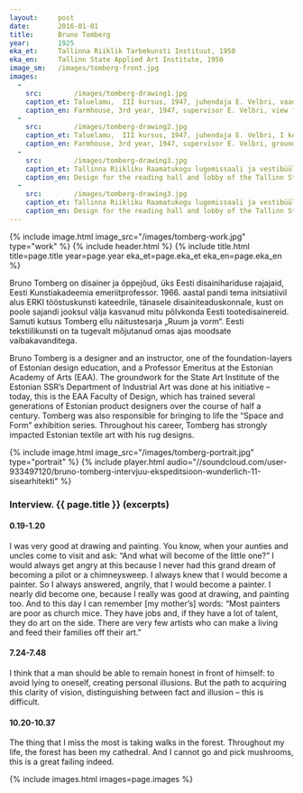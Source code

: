 ```yaml
---
layout: 	post
date:   	2016-01-01
title:  	Bruno Tomberg
year:		1925
eka_et:		Tallinna Riiklik Tarbekunsti Instituut, 1950
eka_en:		Tallinn State Applied Art Institute, 1950
image_sm:	/images/tomberg-front.jpg
images:
  -
    src: 		/images/tomberg-drawing1.jpg
    caption_et: Taluelamu,  III kursus, 1947, juhendaja E. Velbri, vaade talitusõuelt
    caption_en: Farmhouse, 3rd year, 1947, supervisor E. Velbri, view from yard
  -
    src: 		/images/tomberg-drawing2.jpg
    caption_et: Taluelamu,  III kursus, 1947, juhendaja E. Velbri, I korruse plaan
    caption_en: Farmhouse, 3rd year, 1947, supervisor E. Velbri, ground-floor plan
  -
    src: 		/images/tomberg-drawing3.jpg
    caption_et: Tallinna Riikliku Raamatukogu lugemissaali ja vestibüüli kujundus, diplomitöö, 1950, juhendaja E. J. Kuusik, vestibüüli perspektiivvaade
    caption_en: Design for the reading hall and lobby of the Tallinn State Library, graduate project, 1950, supervisor E. J. Kuusik, perspective view of the lobby
  -
    src: 		/images/tomberg-drawing3.jpg
    caption_et: Tallinna Riikliku Raamatukogu lugemissaali ja vestibüüli kujundus, diplomitöö, 1950, juhendaja E. J. Kuusik, lugemissaali perspektiivvaade
    caption_en: Design for the reading hall and lobby of the Tallinn State Library, graduate project, 1950, supervisor E. J. Kuusik, perspective view of the reading hall
---
```


{% include image.html image_src="/images/tomberg-work.jpg" type="work" %}
{% include header.html %}
{% include title.html title=page.title year=page.year eka_et=page.eka_et eka_en=page.eka_en %}

Bruno Tomberg on disainer ja õppejõud, üks Eesti disainihariduse rajajaid, Eesti Kunstiakadeemia emeriitprofessor. 1966. aastal pandi tema initsiatiivil alus ERKI tööstuskunsti kateedrile, tänasele disainiteaduskonnale, kust on poole sajandi jooksul välja kasvanud mitu põlvkonda Eesti tootedisainereid. Samuti kutsus Tomberg ellu näitustesarja „Ruum ja vorm“. Eesti tekstiilikunsti on ta tugevalt mõjutanud omas ajas moodsate vaibakavanditega.

Bruno Tomberg is a designer and an instructor, one of the foundation-layers of Estonian design education, and a Professor Emeritus at the Estonian Academy of Arts (EAA). The groundwork for the State Art Institute of the Estonian SSR’s Department of Industrial Art was done at his initiative – today, this is the EAA Faculty of Design, which has trained several generations of Estonian product designers over the course of half a century. Tomberg was also responsible for bringing to life the “Space and Form” exhibition series. Throughout his career, Tomberg has strongly impacted Estonian textile art with his rug designs.

{% include image.html image_src="/images/tomberg-portrait.jpg" type="portrait" %}
{% include player.html audio="//soundcloud.com/user-933497120/bruno-tomberg-intervjuu-ekspeditsioon-wunderlich-11-sisearhitekti" %}

### Interview. {{ page.title }} (excerpts)

#### 0.19-1.20

I was very good at drawing and painting. You know, when your aunties and uncles come to visit and ask: “And what will become of the little one?” I would always get angry at this because I never had this grand dream of becoming a pilot or a chimneysweep. I always knew that I would become a painter. So I always answered, angrily, that I would become a painter. I nearly did become one, because I really was good at drawing, and painting too. And to this day I can remember [my mother’s] words: “Most painters are poor as church mice. They have jobs and, if they have a lot of talent, they do art on the side. There are very few artists who can make a living and feed their families off their art.”

#### 7.24-7.48

I think that a man should be able to remain honest in front of himself: to avoid lying to oneself, creating personal illusions. But the path to acquiring this clarity of vision, distinguishing between fact and illusion – this is difficult.

#### 10.20-10.37

The thing that I miss the most is taking walks in the forest. Throughout my life, the forest has been my cathedral. And I cannot go and pick mushrooms, this is a great failing indeed.

{% include images.html images=page.images %}




